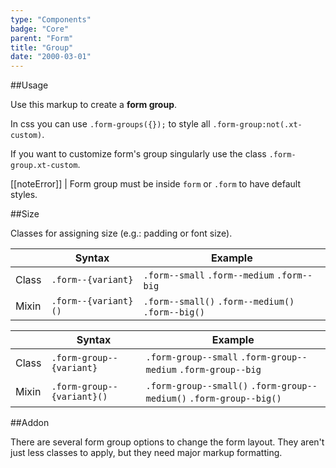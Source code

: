 ```yaml
---
type: "Components"
badge: "Core"
parent: "Form"
title: "Group"
date: "2000-03-01"
---
```


##Usage

Use this markup to create a **form group**.

<script type="text/plain" class="language-markup">
  <form>
    <div class="form-group">
      <!-- content -->
    </div>
  </form>
</script>

In css you can use `.form-groups({});` to style all `.form-group:not(.xt-custom)`.

If you want to customize form's group singularly use the class `.form-group.xt-custom`.

[[noteError]]
| Form group must be inside `form` or `.form` to have default styles.

##Size

Classes for assigning size (e.g.: padding or font size).

<div class="table--scroll">

|                         | Syntax                                    | Example                       |
| ----------------------- | ----------------------------------------- | ----------------------------- |
| Class                   | `.form--{variant}`                        | `.form--small` `.form--medium` `.form--big`     |
| Mixin                   | `.form--{variant}()`                      | `.form--small()` `.form--medium()` `.form--big()`     |

</div>

<div class="table--scroll">

|                         | Syntax                                    | Example                       |
| ----------------------- | ----------------------------------------- | ----------------------------- |
| Class                   | `.form-group--{variant}`                        | `.form-group--small` `.form-group--medium` `.form-group--big`     |
| Mixin                   | `.form-group--{variant}()`                      | `.form-group--small()` `.form-group--medium()` `.form-group--big()`     |

</div>

<demo>
  <demovanilla src="vanilla/components/form/group-small">
  </demovanilla>
  <demovanilla src="vanilla/components/form/group-medium">
  </demovanilla>
  <demovanilla src="vanilla/components/form/group-big">
  </demovanilla>
</demo>

##Addon

There are several form group options to change the form layout. They aren't just less classes to apply, but they need major markup formatting.

<demo>
  <demovanilla src="vanilla/components/form/special-none">
  </demovanilla>
  <demovanilla src="vanilla/components/form/special-row">
  </demovanilla>
  <demovanilla src="vanilla/components/form/special-horizontal">
  </demovanilla>
  <demovanilla src="vanilla/components/form/special-inline-input" name="inline input">
  </demovanilla>
  <demovanilla src="vanilla/components/form/special-inline">
  </demovanilla>
</demo>

